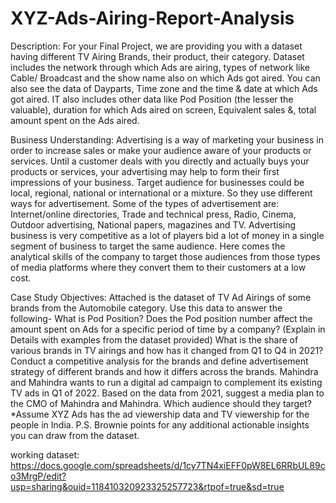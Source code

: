 # XYZ-Ads-Airing-Report-Analysis
Description: 
For your Final Project, we are providing you with a dataset having different TV Airing Brands, their product, their category. Dataset includes the network through which Ads are airing,  types of network like Cable/ Broadcast and the show name also on which Ads got aired. You can also see the data of Dayparts, Time zone and the time & date at which Ads got aired. IT also includes other data like Pod Position (the lesser the valuable), duration for which Ads aired on screen, Equivalent sales &, total amount spent on the Ads aired. 


Business Understanding: 
Advertising is a way of marketing your business in order to increase sales or make your audience aware of your products or services. Until a customer deals with you directly and actually buys your products or services, your advertising may help to form their first impressions of your business. Target audience for businesses could be local, regional, national or international or a mixture. So they use different ways for advertisement. Some of the types of advertisement are: Internet/online directories, Trade and technical press, Radio, Cinema, Outdoor advertising, National papers, magazines and TV. Advertising business is very competitive as a lot of players bid a lot of money in a single segment of business to target the same audience. Here comes the analytical skills of the company to target those audiences from those types of media platforms where they convert them to their customers at a low cost. 

Case Study Objectives: 
Attached is the dataset of TV Ad Airings of some brands from the Automobile category. Use this data to answer the following- 
What is Pod Position? Does the Pod position number affect the amount spent on Ads for a specific period of time by a company? (Explain in Details with examples from the dataset provided)
What is the share of various brands in TV airings and how has it changed from Q1 to Q4 in 2021?
Conduct a competitive analysis for the brands and define advertisement strategy of different brands and how it differs across the brands. 
Mahindra and Mahindra wants to run a digital ad campaign to complement its existing TV ads in Q1 of 2022. Based on the data from 2021, suggest a media plan to the CMO of Mahindra and Mahindra. Which audience should they target? *Assume XYZ Ads has the ad viewership data and TV viewership for the people in India. 
P.S. Brownie points for any additional actionable insights you can draw from the dataset. 


working dataset: https://docs.google.com/spreadsheets/d/1cy7TN4xiEFF0pW8EL6RRbUL89co3MrgP/edit?usp=sharing&ouid=118410320923325257723&rtpof=true&sd=true

